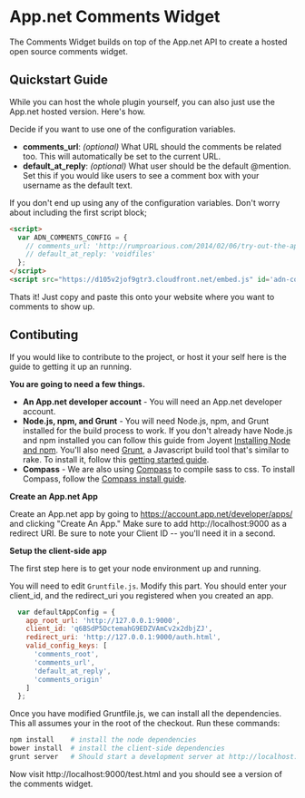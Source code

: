 # App.net Comments Widget

The Comments Widget builds on top of the App.net API to create a hosted open source comments widget.

## Quickstart Guide

While you can host the whole plugin yourself, you can also just use the App.net hosted version. Here's how.

Decide if you want to use one of the configuration variables.

* **comments_url**: _(optional)_ What URL should the comments be related too. This will automatically be set to the current URL.
* **default_at_reply**: _(optional)_ What user should be the default @mention. Set this if you would like users to see a comment box with your username as the default text.

If you don't end up using any of the configuration variables. Don't worry about including the first script block;

```html
<script>
  var ADN_COMMENTS_CONFIG = {
    // comments_url: 'http://rumproarious.com/2014/02/06/try-out-the-app-dot-net-comments-widget/',
    // default_at_reply: 'voidfiles'
  };
</script>
<script src="https://d105v2jof9gtr3.cloudfront.net/embed.js" id='adn-comments'></script>
```

Thats it! Just copy and paste this onto your website where you want to comments to show up.

## Contibuting

If you would like to contribute to the project, or host it your self here is the guide to getting it up an running.

**You are going to need a few things.**

* **An App.net developer account** - You will need an App.net developer account.
* **Node.js, npm, and Grunt** - You will need Node.js, npm, and Grunt installed for the build process to work. If you don't already have Node.js and npm installed you can follow this guide from Joyent [Installing Node and npm](http://www.joyent.com/blog/installing-node-and-npm). You'll also need [Grunt](http://gruntjs.com/), a Javascript build tool that's similar to rake. To install it, follow this [getting started guide](http://gruntjs.com/getting-started).
* **Compass** - We are also using [Compass](http://compass-style.org/) to compile sass to css. To install Compass, follow the [Compass install guide](http://compass-style.org/install/).

**Create an App.net App**

Create an App.net app by going to https://account.app.net/developer/apps/ and clicking "Create An App." Make sure to add http://localhost:9000 as a redirect URI. Be sure to note your Client ID -- you'll need it in a second.

**Setup the client-side app**

The first step here is to get your node environment up and running.

You will need to edit `Gruntfile.js`. Modify this part. You should enter your client_id, and the redirect_uri you registered when you created an app.

```js
  var defaultAppConfig = {
    app_root_url: 'http://127.0.0.1:9000',
    client_id: 'q6BSdP5DctemahG9EDZVAmCv2x2dbjZJ',
    redirect_uri: 'http://127.0.0.1:9000/auth.html',
    valid_config_keys: [
      'comments_root',
      'comments_url',
      'default_at_reply',
      'comments_origin'
    ]
  };
```

Once you have modified Gruntfile.js, we can install all the dependencies. This all assumes your in the root of the checkout. Run these commands:

```sh
npm install    # install the node dependencies
bower install  # install the client-side dependencies
grunt server   # Should start a development server at http://localhost:9000
```

Now visit http://localhost:9000/test.html and you should see a version of the comments widget.
